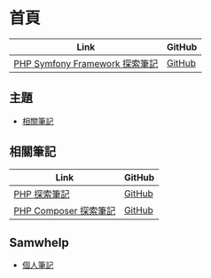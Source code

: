 

# 首頁

| Link | GitHub |
| ---- | ------ |
| [PHP Symfony Framework 探索筆記](https://samwhelp.github.io/note-about-php-symfony/) | [GitHub](https://github.com/samwhelp/note-about-php-symfony) |




## 主題

* [相關筆記](#相關筆記)




## 相關筆記

| Link | GitHub |
| ---- | ------ |
| [PHP 探索筆記](https://samwhelp.github.io/note-about-php/) | [GitHub](https://github.com/samwhelp/note-about-php) |
| [PHP Composer 探索筆記](https://samwhelp.github.io/note-about-php-composer/) | [GitHub](https://github.com/samwhelp/note-about-php-composer) |




## Samwhelp

* [個人筆記](https://samwhelp.github.io/book/)
